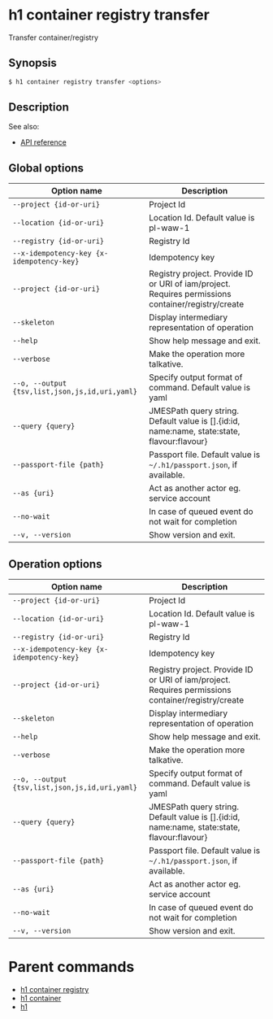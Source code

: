 
# h1 container registry transfer

Transfer container/registry

## Synopsis

```bash
$ h1 container registry transfer <options>
```

## Description

See also:

* [API reference](https://api.hyperone.com/v2/docs#operation/container_project_registry_transfer)

## Global options

| Option name                                        | Description                                                                                        |
| -------------------------------------------------- | -------------------------------------------------------------------------------------------------- |
| ```--project {id-or-uri}```                        | Project Id                                                                                         |
| ```--location {id-or-uri}```                       | Location Id. Default value is pl-waw-1                                                             |
| ```--registry {id-or-uri}```                       | Registry Id                                                                                        |
| ```--x-idempotency-key {x-idempotency-key}```      | Idempotency key                                                                                    |
| ```--project {id-or-uri}```                        | Registry project. Provide ID or URI of iam/project. Requires permissions container/registry/create |
| ```--skeleton```                                   | Display intermediary representation of operation                                                   |
| ```--help```                                       | Show help message and exit.                                                                        |
| ```--verbose```                                    | Make the operation more talkative.                                                                 |
| ```--o, --output {tsv,list,json,js,id,uri,yaml}``` | Specify output format of command. Default value is yaml                                            |
| ```--query {query}```                              | JMESPath query string. Default value is [].\{id:id, name:name, state:state, flavour:flavour\}      |
| ```--passport-file {path}```                       | Passport file. Default value is ```~/.h1/passport.json```, if available.                           |
| ```--as {uri}```                                   | Act as another actor eg. service account                                                           |
| ```--no-wait```                                    | In case of queued event do not wait for completion                                                 |
| ```--v, --version```                               | Show version and exit.                                                                             |

## Operation options

| Option name                                        | Description                                                                                        |
| -------------------------------------------------- | -------------------------------------------------------------------------------------------------- |
| ```--project {id-or-uri}```                        | Project Id                                                                                         |
| ```--location {id-or-uri}```                       | Location Id. Default value is pl-waw-1                                                             |
| ```--registry {id-or-uri}```                       | Registry Id                                                                                        |
| ```--x-idempotency-key {x-idempotency-key}```      | Idempotency key                                                                                    |
| ```--project {id-or-uri}```                        | Registry project. Provide ID or URI of iam/project. Requires permissions container/registry/create |
| ```--skeleton```                                   | Display intermediary representation of operation                                                   |
| ```--help```                                       | Show help message and exit.                                                                        |
| ```--verbose```                                    | Make the operation more talkative.                                                                 |
| ```--o, --output {tsv,list,json,js,id,uri,yaml}``` | Specify output format of command. Default value is yaml                                            |
| ```--query {query}```                              | JMESPath query string. Default value is [].\{id:id, name:name, state:state, flavour:flavour\}      |
| ```--passport-file {path}```                       | Passport file. Default value is ```~/.h1/passport.json```, if available.                           |
| ```--as {uri}```                                   | Act as another actor eg. service account                                                           |
| ```--no-wait```                                    | In case of queued event do not wait for completion                                                 |
| ```--v, --version```                               | Show version and exit.                                                                             |

# Parent commands

* [h1 container registry](./../README.md)
* [h1 container](./../../README.md)
* [h1](./../../../README.md)
